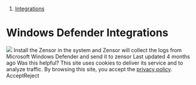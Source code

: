   1. [Integrations](https://docs.zeron.one/cyber-risk-posture-management-platform-cprm/integrations)


# Windows Defender Integrations
![](https://docs.zeron.one/~gitbook/image?url=https%3A%2F%2F2854935529-files.gitbook.io%2F%7E%2Ffiles%2Fv0%2Fb%2Fgitbook-x-prod.appspot.com%2Fo%2Fspaces%252FvyU3NMiz2Rw6Y9PJdkUQ%252Fuploads%252FyUmuSdgx77kW1e9EmfKO%252Fwindows-defender-f2e02d06a7dccf54c9bd02626765830e.png%3Falt%3Dmedia%26token%3D3f2bf47e-6fd6-49d9-94ad-37de6216b743&width=768&dpr=4&quality=100&sign=fe252d39&sv=2)
Install the Zensor in the system and Zensor will collect the logs from Microsoft Windows Defender and send it to zensor
Last updated 4 months ago
Was this helpful?
This site uses cookies to deliver its service and to analyze traffic. By browsing this site, you accept the [privacy policy](https://zeron.one/privacy-policy/).
AcceptReject
